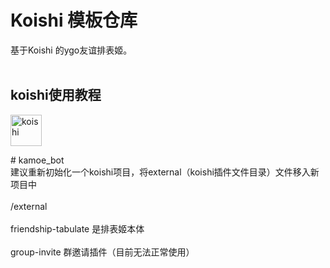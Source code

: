# Koishi 模板仓库  <br>
基于Koishi 的ygo友谊排表姬。  <br>
  <br>
## koishi使用教程  <br>
<a href="[https://github.com/haoxianrui/youlai-boot](https://koishi.chat/manual/starter/boilerplate.html)" target="_blank">
  <img alt="koishi" width="50" height="50" src="https://koishi.chat/logo.png">
</a>
 
#   k a m o e _ b o t  <br>
建议重新初始化一个koishi项目，将external（koishi插件文件目录）文件移入新项目中  
<br>  /external  
<br>  friendship-tabulate 是排表姬本体  
<br>  group-invite 群邀请插件（目前无法正常使用）  
 
 
